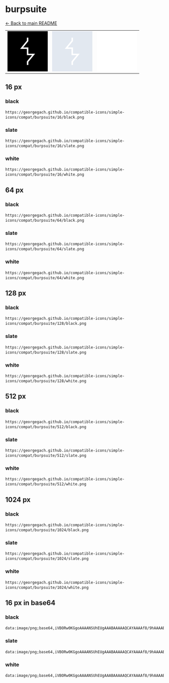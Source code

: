# burpsuite

[← Back to main README](../../README.md)

<table><tr>
  <td><img src="./128/black.png" width="128" alt="burpsuite black icon" /></td>
  <td><img src="./128/slate.png" width="128" alt="burpsuite slate icon" /></td>
  <td><img src="./128/white.png" width="128" alt="burpsuite white icon" /></td>
</tr></table>

## 16 px

### black
```
https://georgegach.github.io/compatible-icons/simple-icons/compat/burpsuite/16/black.png
```

### slate
```
https://georgegach.github.io/compatible-icons/simple-icons/compat/burpsuite/16/slate.png
```

### white
```
https://georgegach.github.io/compatible-icons/simple-icons/compat/burpsuite/16/white.png
```

## 64 px

### black
```
https://georgegach.github.io/compatible-icons/simple-icons/compat/burpsuite/64/black.png
```

### slate
```
https://georgegach.github.io/compatible-icons/simple-icons/compat/burpsuite/64/slate.png
```

### white
```
https://georgegach.github.io/compatible-icons/simple-icons/compat/burpsuite/64/white.png
```

## 128 px

### black
```
https://georgegach.github.io/compatible-icons/simple-icons/compat/burpsuite/128/black.png
```

### slate
```
https://georgegach.github.io/compatible-icons/simple-icons/compat/burpsuite/128/slate.png
```

### white
```
https://georgegach.github.io/compatible-icons/simple-icons/compat/burpsuite/128/white.png
```

## 512 px

### black
```
https://georgegach.github.io/compatible-icons/simple-icons/compat/burpsuite/512/black.png
```

### slate
```
https://georgegach.github.io/compatible-icons/simple-icons/compat/burpsuite/512/slate.png
```

### white
```
https://georgegach.github.io/compatible-icons/simple-icons/compat/burpsuite/512/white.png
```

## 1024 px

### black
```
https://georgegach.github.io/compatible-icons/simple-icons/compat/burpsuite/1024/black.png
```

### slate
```
https://georgegach.github.io/compatible-icons/simple-icons/compat/burpsuite/1024/slate.png
```

### white
```
https://georgegach.github.io/compatible-icons/simple-icons/compat/burpsuite/1024/white.png
```

## 16 px in base64

### black
```
data:image/png;base64,iVBORw0KGgoAAAANSUhEUgAAABAAAAAQCAYAAAAf8/9hAAAABmJLR0QA/wD/AP+gvaeTAAAAq0lEQVQ4jaXTPQ5BQRwE8B8RWgkaicYhFM5Cr3MhhTM4Bo1SoyLiM5EoFU/hFRJvd8mb5J/sZmcmm5ndCjIlUC0j/sXglk8QtYTBBnW0YqQsMHuMcIhwspDBGROcEuKsKIMHZthint8kiIrvGq+45Osdmhj8Y/CJJe7o5fsO2p+EVI1drDHFAo0iUjQkHMUDjYoPGHsHWchJZbDCE8MQIfUS+4nzZAtJlP6NLxlQUY/07+J9AAAAAElFTkSuQmCC
```

### slate
```
data:image/png;base64,iVBORw0KGgoAAAANSUhEUgAAABAAAAAQCAYAAAAf8/9hAAAABmJLR0QA/wD/AP+gvaeTAAAA20lEQVQ4jaWTvU5CURCEv1mJViQmgoVS+RC+jqGzs7KztLW3sPAZfBI7aIgJYjQBEhLqe8ZCMFFxr3Kn3TmTb3+Oxm8L00DR5HFtgGAumGeeVla0PMTaBQ62IXgRcWvc24ZgSinXKG4kHWYBPwiMlwF33olRCe4lJlmANqxxBpqu4p4F+4bT/7TQAXcABEvDAjRYBXY/6kkLX/k4sni0fFG5ejDe+wvBp2x6QmeU6qkV0Te0v3tSAuPXEJdEXBk2bqPmEjWxyzlw/JsnbUFwAsosNTNITnitxr/xHZykQ3dmBOE2AAAAAElFTkSuQmCC
```

### white
```
data:image/png;base64,iVBORw0KGgoAAAANSUhEUgAAABAAAAAQCAYAAAAf8/9hAAAABmJLR0QA/wD/AP+gvaeTAAAAtklEQVQ4jaXTsUpDQRQE0BMR0woxjZjGj7DwX9Kn83csLPwGP0MbSxsro2gSQbC0GJtHCPjeu+obWNjlzs4d5u6OksQA7A25/BuB92Z1Yr8QeMABJv9x8IxLnPS2SDtWSRZJ3jrqW7Q5+MQVHnGNZZ+BUcsYN1g3+ycc4uwvAru4xQdmzXmKo11CNcZj3OMCNxj/YFQhJXntC7QSeEkyT7LsIlQZ3OEL512E6iWeFvVyCiUG/8Zvfb7icl2abEgAAAAASUVORK5CYII=
```

